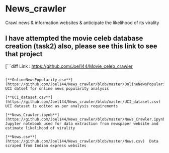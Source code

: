 # News_crawler
Crawl news &amp; information websites &amp; anticipate the likelihood of its virality

## I have attempted the movie celeb database creation (task2) also, please see this link to see that project
[```diff
Link : https://github.com/Joel144/Movie_celeb_crawler
```](https://github.com/Joel144/Movie_celeb_crawler)

[**OnlineNewsPopularity.csv**](https://github.com/Joel144/News_crawler/blob/master/OnlineNewsPopularity.csv)  UCI datset for online news popularity analysis

[**UCI_dataset.csv**](https://github.com/Joel144/News_crawler/blob/master/UCI_dataset.csv)  UCI dataset is edited as per analysis requirements

[**News_Crawler.ipynb**](https://github.com/Joel144/News_crawler/blob/master/News_Crawler.ipynb)  Jupyter notebook used for data extraction from newspaper website and estimate likelihood of virality

[**News.csv**](https://github.com/Joel144/News_crawler/blob/master/News.csv)  Data scraped from Indian express websites
